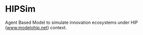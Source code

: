 # HIPSim
Agent Based Model to simulate innovation ecosystems under HIP (www.modelohip.net) context.
